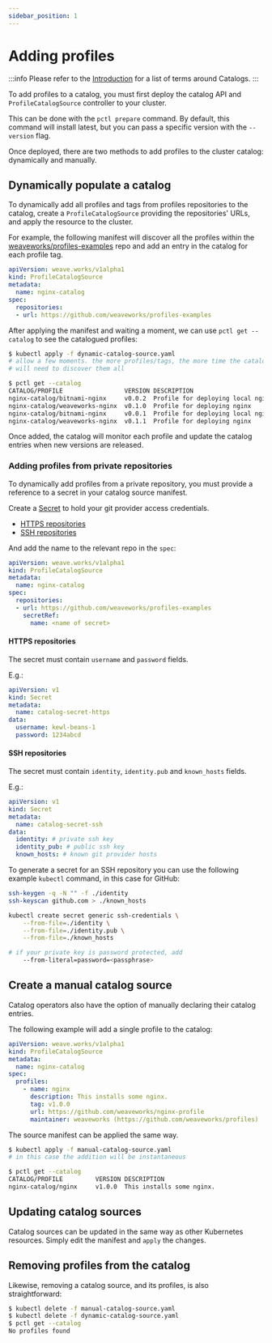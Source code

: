 ```yaml
---
sidebar_position: 1
---
```


# Adding profiles

:::info
Please refer to the [Introduction](/docs/intro#catalog) for a list of terms
around Catalogs.
:::

To add profiles to a catalog, you must first deploy the catalog API
and `ProfileCatalogSource` controller to your cluster.

This can be done with the `pctl prepare` command. By default, this command
will install latest, but you can pass a specific version with the `--version`
flag.

Once deployed, there are two methods to add profiles to the cluster catalog:
dynamically and manually.

## Dynamically populate a catalog

To dynamically add all profiles and tags from profiles repositories to the catalog,
create a `ProfileCatalogSource` providing the repositories' URLs,
and apply the resource to the cluster.

For example, the following manifest will discover all the profiles within the
[weaveworks/profiles-examples](https://github.com/weaveworks/profiles-examples) repo
and add an entry in the catalog for each profile tag.

```yaml
apiVersion: weave.works/v1alpha1
kind: ProfileCatalogSource
metadata:
  name: nginx-catalog
spec:
  repositories:
  - url: https://github.com/weaveworks/profiles-examples
```

After applying the manifest and waiting a moment, we can use `pctl get --catalog` to see the
catalogued profiles:

```bash
$ kubectl apply -f dynamic-catalog-source.yaml
# allow a few moments. the more profiles/tags, the more time the catalog manager
# will need to discover them all

$ pctl get --catalog
CATALOG/PROFILE                 VERSION DESCRIPTION
nginx-catalog/bitnami-nginx     v0.0.2  Profile for deploying local nginx chart
nginx-catalog/weaveworks-nginx  v0.1.0  Profile for deploying nginx
nginx-catalog/bitnami-nginx     v0.0.1  Profile for deploying local nginx chart
nginx-catalog/weaveworks-nginx  v0.1.1  Profile for deploying nginx
```

Once added, the catalog will monitor each profile and update the catalog entries
when new versions are released.

### Adding profiles from private repositories

To dynamically add profiles from a private repository, you must provide a reference to a
secret in your catalog source manifest.

Create a [Secret](https://kubernetes.io/docs/concepts/configuration/secret/)
to hold your git provider access credentials.
- [HTTPS repositories](#https-repositories)
- [SSH repositories](#ssh-repositories)


And add the name to the relevant repo in the `spec`:

```yaml
apiVersion: weave.works/v1alpha1
kind: ProfileCatalogSource
metadata:
  name: nginx-catalog
spec:
  repositories:
  - url: https://github.com/weaveworks/profiles-examples
    secretRef:
      name: <name of secret>
```

#### HTTPS repositories

The secret must contain `username` and `password`
fields.

E.g.:
```yaml
apiVersion: v1
kind: Secret
metadata:
  name: catalog-secret-https
data:
  username: kewl-beans-1
  password: 1234abcd
```

#### SSH repositories

The secret must contain `identity`, `identity.pub` and
`known_hosts` fields.

E.g.:
```yaml
apiVersion: v1
kind: Secret
metadata:
  name: catalog-secret-ssh
data:
  identity: # private ssh key
  identity_pub: # public ssh key
  known_hosts: # known git provider hosts
```

To generate a secret for an SSH repository you can use the following example `kubectl`
command, in this case for GitHub:

```bash
ssh-keygen -q -N "" -f ./identity
ssh-keyscan github.com > ./known_hosts

kubectl create secret generic ssh-credentials \
    --from-file=./identity \
    --from-file=./identity.pub \
    --from-file=./known_hosts

# if your private key is password protected, add
    --from-literal=password=<passphrase>
```

## Create a manual catalog source

Catalog operators also have the option of manually declaring their catalog entries.

The following example will add a single profile to the catalog:

```yaml
apiVersion: weave.works/v1alpha1
kind: ProfileCatalogSource
metadata:
  name: nginx-catalog
spec:
  profiles:
    - name: nginx
      description: This installs some nginx.
      tag: v1.0.0
      url: https://github.com/weaveworks/nginx-profile
      maintainer: weaveworks (https://github.com/weaveworks/profiles)
```

The source manifest can be applied the same way.

```bash
$ kubectl apply -f manual-catalog-source.yaml
# in this case the addition will be instantaneous

$ pctl get --catalog
CATALOG/PROFILE         VERSION DESCRIPTION
nginx-catalog/nginx     v1.0.0  This installs some nginx.
```

## Updating catalog sources

Catalog sources can be updated in the same way as other Kubernetes resources.
Simply edit the manifest and `apply` the changes.

## Removing profiles from the catalog

Likewise, removing a catalog source, and its profiles, is also straightforward:

```sh
$ kubectl delete -f manual-catalog-source.yaml
$ kubectl delete -f dynamic-catalog-source.yaml
$ pctl get --catalog
No profiles found
```
